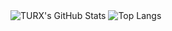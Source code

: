 <img alt="TURX's GitHub Stats" src="https://github-readme-stats.vercel.app/api?username=TURX&count_private=true&show_icons=true">
<img alt="Top Langs" src="https://github-readme-stats.vercel.app/api/top-langs/?username=TURX">

